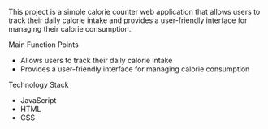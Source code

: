 This project is a simple calorie counter web application that allows users to track their daily calorie intake and provides a user-friendly interface for managing their calorie consumption.

Main Function Points

- Allows users to track their daily calorie intake
- Provides a user-friendly interface for managing calorie consumption
 
Technology Stack

- JavaScript
- HTML
- CSS
